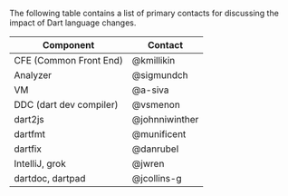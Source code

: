 The following table contains a list of primary contacts for discussing the impact of Dart language changes.

| Component               | Contact        |
|-------------------------|----------------|
| CFE (Common Front End)  | @kmillikin     |
| Analyzer                | @sigmundch     |
| VM                      | @a-siva        |
| DDC (dart dev compiler) | @vsmenon       |
| dart2js                 | @johnniwinther |
| dartfmt                 | @munificent    |
| dartfix                 | @danrubel      |
| IntelliJ, grok          | @jwren         |
| dartdoc, dartpad        | @jcollins-g    |
